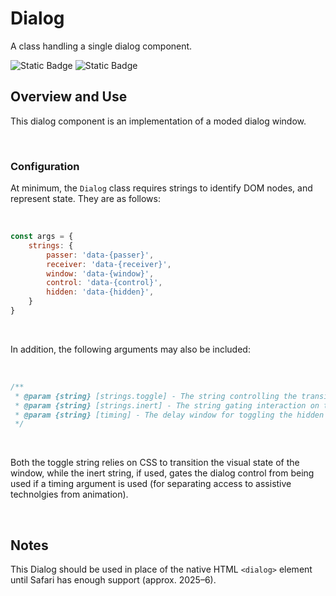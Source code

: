 # Dialog
A class handling a single dialog component.

![Static Badge](https://img.shields.io/badge/Version-1.0-%2327B17E)
![Static Badge](https://img.shields.io/badge/Status-Stable-%2327B17E)


## Overview and Use
This dialog component is an implementation of a moded dialog window.

<br>

### Configuration
At minimum, the `Dialog` class requires strings to identify DOM nodes, and represent state. They are as follows:

<br>

```javascript
const args = {
	strings: {
		passer: 'data-{passer}',
		receiver: 'data-{receiver}',
		window: 'data-{window}',
		control: 'data-{control}',
		hidden: 'data-{hidden}',
	}
}
```

<br>

In addition, the following arguments may also be included:

<br>

```javascript
/**
 * @param {string} [strings.toggle] - The string controlling the transition state of the window.
 * @param {string} [strings.inert] - The string gating interaction on the control element (if a delay is used).
 * @param {string} [timing] - The delay window for toggling the hidden string to the "hidden" state.
 */
```

<br>

Both the toggle string relies on CSS to transition the visual state of the window, while the inert string, if used, gates the dialog control from being used if a timing argument is used (for separating access to assistive technolgies from animation).

<br>

## Notes
This Dialog should be used in place of the native HTML `<dialog>` element until Safari has enough support (approx. 2025–6).